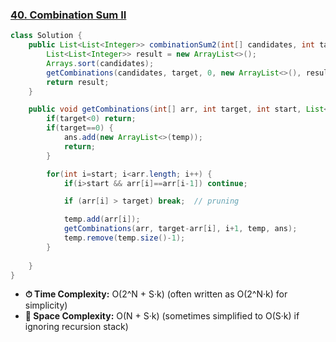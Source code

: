 ### [40. Combination Sum II](https://leetcode.com/problems/combination-sum-ii/)

```java
class Solution {
    public List<List<Integer>> combinationSum2(int[] candidates, int target) {
        List<List<Integer>> result = new ArrayList<>();
        Arrays.sort(candidates);
        getCombinations(candidates, target, 0, new ArrayList<>(), result);
        return result;
    }

    public void getCombinations(int[] arr, int target, int start, List<Integer> temp, List<List<Integer>> ans) {
        if(target<0) return;
        if(target==0) {
            ans.add(new ArrayList<>(temp));
            return;
        }

        for(int i=start; i<arr.length; i++) {
            if(i>start && arr[i]==arr[i-1]) continue;

            if (arr[i] > target) break;  // pruning

            temp.add(arr[i]);
            getCombinations(arr, target-arr[i], i+1, temp, ans);
            temp.remove(temp.size()-1);
        }
        
    }
}
```
- **⏱ Time Complexity:** O(2^N + S·k) (often written as O(2^N·k) for simplicity)
- **💾 Space Complexity:** O(N + S·k) (sometimes simplified to O(S·k) if ignoring recursion stack)
